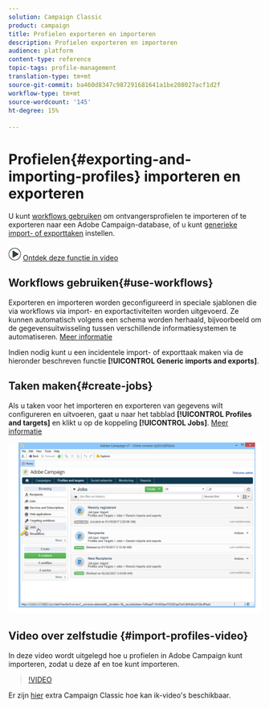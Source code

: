 ```yaml
---
solution: Campaign Classic
product: campaign
title: Profielen exporteren en importeren
description: Profielen exporteren en importeren
audience: platform
content-type: reference
topic-tags: profile-management
translation-type: tm+mt
source-git-commit: ba460d8347c987291681641a1be208027acf1d2f
workflow-type: tm+mt
source-wordcount: '145'
ht-degree: 15%

---
```



# Profielen{#exporting-and-importing-profiles} importeren en exporteren

U kunt [workflows gebruiken](#use-workflows) om ontvangersprofielen te importeren of te exporteren naar een Adobe Campaign-database, of u kunt [generieke import- of exporttaken](#create-jobs) instellen.

![](assets/do-not-localize/how-to-video.png) [Ontdek deze functie in video](#import-profiles-video)

## Workflows gebruiken{#use-workflows}

Exporteren en importeren worden geconfigureerd in speciale sjablonen die via workflows via import- en exportactiviteiten worden uitgevoerd. Ze kunnen automatisch volgens een schema worden herhaald, bijvoorbeeld om de gegevensuitwisseling tussen verschillende informatiesystemen te automatiseren. [Meer informatie](../../platform/using/import-export-workflows.md#best-practices-when-importing-data)

Indien nodig kunt u een incidentele import- of exporttaak maken via de hieronder beschreven functie **[!UICONTROL Generic imports and exports]**.

## Taken maken{#create-jobs}

Als u taken voor het importeren en exporteren van gegevens wilt configureren en uitvoeren, gaat u naar het tabblad **[!UICONTROL Profiles and targets]** en klikt u op de koppeling **[!UICONTROL Jobs]**. [Meer informatie](../../platform/using/about-generic-imports-exports.md)

![](assets/s_ncs_user_interface_import_link.png)


## Video over zelfstudie {#import-profiles-video}

In deze video wordt uitgelegd hoe u profielen in Adobe Campaign kunt importeren, zodat u deze af en toe kunt importeren.

>[!VIDEO](https://video.tv.adobe.com/v/25608?quality=12)

Er zijn [hier](https://experienceleague.adobe.com/docs/campaign-classic-learn/tutorials/overview.html?lang=nl) extra Campaign Classic hoe kan ik-video&#39;s beschikbaar.
